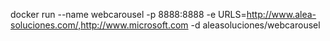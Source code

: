 docker run --name webcarousel -p 8888:8888 -e URLS=http://www.alea-soluciones.com/,http://www.microsoft.com -d aleasoluciones/webcarousel
